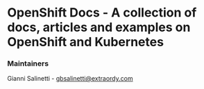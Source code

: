 # OpenShift Docs - A collection of docs, articles and examples on OpenShift and Kubernetes

### Maintainers
Gianni Salinetti - gbsalinetti@extraordy.com
